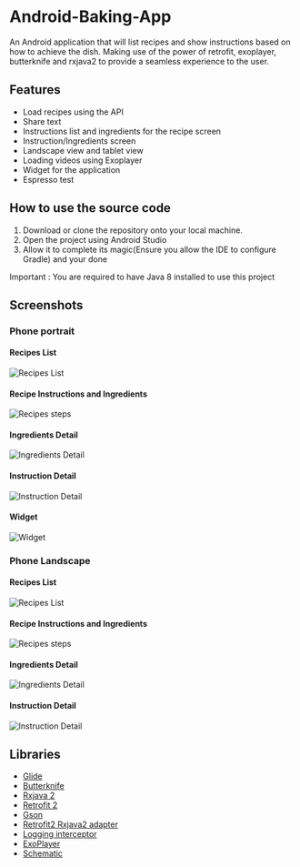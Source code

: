 # Android-Baking-App
An Android application that will list recipes and show instructions based on how to achieve the dish. Making use of the power of retrofit, exoplayer, butterknife and rxjava2 to provide a seamless experience to the user. 


## Features

* Load recipes using the API
* Share text
* Instructions list and ingredients for the recipe screen
* Instruction/Ingredients screen
* Landscape view and tablet view
* Loading videos using Exoplayer
* Widget for the application
* Espresso test

## How to use the source code

1. Download or clone the repository onto your local machine.
2. Open the project using Android Studio
3. Allow it to complete its magic(Ensure you allow the IDE to configure Gradle) and your done

Important : You are required to have Java 8 installed to use this project

## Screenshots

### Phone portrait

#### Recipes List
![Recipes List](https://github.com/dilipkumar4813/Android-Baking-App/blob/master/screenshots/phone/potrait/device-2017-05-29-151816.png)

#### Recipe Instructions and Ingredients
![Recipes steps](https://github.com/dilipkumar4813/Android-Baking-App/blob/master/screenshots/phone/potrait/device-2017-05-29-151836.png)

#### Ingredients Detail
![Ingredients Detail](https://github.com/dilipkumar4813/Android-Baking-App/blob/master/screenshots/phone/potrait/device-2017-05-29-151856.png)

#### Instruction Detail
![Instruction Detail](https://github.com/dilipkumar4813/Android-Baking-App/blob/master/screenshots/phone/potrait/device-2017-05-29-151935.png)

#### Widget
![Widget](https://github.com/dilipkumar4813/Android-Baking-App/blob/master/screenshots/phone/potrait/device-2017-05-29-151735.png)

### Phone Landscape

#### Recipes List
![Recipes List](https://github.com/dilipkumar4813/Android-Baking-App/blob/master/screenshots/phone/landscape/device-2017-05-29-152252.png)

#### Recipe Instructions and Ingredients
![Recipes steps](https://github.com/dilipkumar4813/Android-Baking-App/blob/master/screenshots/phone/landscape/device-2017-05-29-152301.png)

#### Ingredients Detail
![Ingredients Detail](https://github.com/dilipkumar4813/Android-Baking-App/blob/master/screenshots/phone/landscape/device-2017-05-29-152321.png)

#### Instruction Detail
![Instruction Detail](https://github.com/dilipkumar4813/Android-Baking-App/blob/master/screenshots/phone/landscape/device-2017-05-29-152521.png)

## Libraries

* [Glide](https://github.com/bumptech/glide)
* [Butterknife](http://jakewharton.github.io/butterknife/)
* [Rxjava 2](https://github.com/ReactiveX/RxJava/wiki/What's-different-in-2.0)
* [Retrofit 2](http://square.github.io/retrofit/)
* [Gson](http://square.github.io/retrofit/)
* [Retrofit2 Rxjava2 adapter](https://github.com/JakeWharton/retrofit2-rxjava2-adapter)
* [Logging interceptor](https://github.com/square/okhttp/tree/master/okhttp-logging-interceptor)
* [ExoPlayer](https://developer.android.com/guide/topics/media/exoplayer.html)
* [Schematic](https://github.com/SimonVT/schematic)
